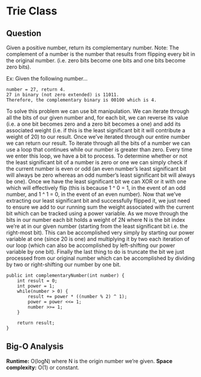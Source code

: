 # Trie Class

## Question

Given a positive number, return its complementary number.
Note: The complement of a number is the number that results from flipping every bit in the original number. (i.e. zero bits become one bits and one bits become zero bits).

Ex: Given the following number…

```
number = 27, return 4.
27 in binary (not zero extended) is 11011.
Therefore, the complementary binary is 00100 which is 4.
```

To solve this problem we can use bit manipulation. We can iterate through all the bits of our given number and, for each bit, we can reverse its value (i.e. a one bit becomes zero and a zero bit becomes a one) and add its associated weight (i.e. if this is the least significant bit it will contribute a weight of 20) to our result. Once we’ve iterated through our entire number we can return our result. To iterate through all the bits of a number we can use a loop that continues while our number is greater than zero. Every time we enter this loop, we have a bit to process. To determine whether or not the least significant bit of a number is zero or one we can simply check if the current number is even or odd (an even number’s least significant bit will always be zero whereas an odd number’s least significant bit will always be one). Once we have the least significant bit we can XOR or it with one which will effectively flip (this is because 1 ^ 0 = 1, in the event of an odd number, and 1 ^ 1 = 0, in the event of an even number). Now that we’ve extracting our least significant bit and successfully flipped it, we just need to ensure we add to our running sum the weight associated with the current bit which can be tracked using a power variable. As we move through the bits in our number each bit holds a weight of 2N where N is the bit index we’re at in our given number (starting from the least significant bit i.e. the right-most bit). This can be accomplished very simply by starting our power variable at one (since 20 is one) and multiplying it by two each iteration of our loop (which can also be accomplished by left-shifting our power variable by one bit). Finally the last thing to do is truncate the bit we just processed from our original number which can be accomplished by dividing by two or right-shifting our number by one bit.

```
public int complementaryNumber(int number) {
    int result = 0;
    int power = 1;
    while(number > 0) {
        result += power * ((number % 2) ^ 1);
        power = power <<= 1;
        number >>= 1;
    }

    return result;
}
```

## Big-O Analysis

**Runtime:** O(logN) where N is the origin number we’re given.
**Space complexity:** O(1) or constant.

